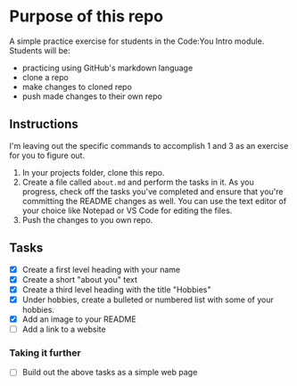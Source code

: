# Purpose of this repo
A simple practice exercise for students in the Code:You Intro module. Students will be:
- practicing using GitHub's markdown language
- clone a repo
- make changes to cloned repo
- push made changes to their own repo

## Instructions
I'm leaving out the specific commands to accomplish 1 and 3 as an exercise for you to figure out.

1. In your projects folder, clone this repo.
2. Create a file called ```about.md``` and perform the tasks in it. As you progress, check off the tasks you've completed and ensure that you're committing the README changes as well. You can use the text editor of your choice like Notepad or VS Code for editing the files.
3. Push the changes to you own repo.

## Tasks
- [x] Create a first level heading with your name
- [x] Create a short "about you" text
- [x] Create a third level heading with the title "Hobbies"
- [x] Under hobbies, create a bulleted or numbered list with some of your hobbies.
- [x] Add an image to your README
- [ ] Add a link to a website

### Taking it further
- [ ] Build out the above tasks as a simple web page

